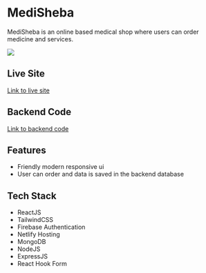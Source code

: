 # MediSheba

MediSheba is an online based medical shop where users can order medicine and services.

<img src='./screenshots/project-display.gif'>

## Live Site

[Link to live site](https://eloquent-hodgkin-7b0659.netlify.app/)

## Backend Code

[Link to backend code](https://github.com/RakibRahman11/server-medisheba)

## Features

- Friendly modern responsive ui
- User can order and data is saved in the backend database

## Tech Stack

- ReactJS
- TailwindCSS
- Firebase Authentication
- Netlify Hosting
- MongoDB
- NodeJS
- ExpressJS
- React Hook Form
